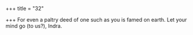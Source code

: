 +++
title = "32"

+++
For even a paltry deed of one such as you is famed on earth.
Let your mind go (to us?), Indra.